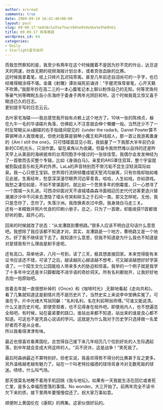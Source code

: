 ```yaml
---
author: arsread
comments: true
date: 2009-09-19 16:42:46+00:00
layout: post
slug: 09-09-17-%e6%8c%a5%e7%ac%94%e9%9a%be%e5%b0%b1
title: 09.09.17 挥笔难就
wordpress_id: 64
categories:
- Daily
- Starlight星华自珍
---
```


而我忽然察知的是，我至少有两年在这个时候醒着不是因为抄不完的作业，达旦逆天的网速，纷沓无期的视频海报计划台本，或者贲张血脉的比赛。  
这时候我拿着笔，纸上只砖片瓦迟钝零离。甚至几年前还自诩尚可的一手字，也已经难得糊涂得不堪。金庸《射雕》谭处端死前诵诗：“手握灵珠常奋笔，心开天籁不吹箫。”我那年抄在高二三的一本心腹笔记本上聊以粉饰自己的无知。何等灵珠何等豪气何等睥睨五岳小东海终于委身于两年光阴巨轮哟，这个时候我竟又惊又喜于暌违已久的日志。  
更别提手写的日志云云。  
  
去叶家宅淘碟——我总感觉我开始有点赖上这个地方了。10块一张的陈绮贞，躲在九牛一毛的华语碟片角落，仿佛趁人不注意就会伸个懒腰一般。当然还少不了一时反常眼尖从s翻碟的右手指缝间窥见的《under the radar》。Daniel Powter算不算钢琴诗人我很难说，但绝对能算是钢琴小魔王和声线超人，那一首让我游离置身的《Am I still the one》。只可惜碟面显见小瑕，我掂量了一下我那大半年前仍全新的CD机光头，只消作罢。留在桌角以为收藏。但最令我欣然难以自持的还是昨天早上从美丽的海峡彼岸的台湾同胞手中接过的一张徐佳莹。我偶尔会发发神经为了一首歌而去买整个专辑，比如《身骑白马》。亲爱的AKG罩住双耳，整个宇宙就被割裂成音乐和无声的外界。LaLa的声音特别而不带污垢不显生涩轻淌耳际如泉。我一心只想王宝钏。世界周行流转倾覆成墟天堑鸿沟崩离，只有你我却始如难见此彼。生离经年，愁意深深漫尽眼界河边草青青。哈哈，人生如戏。亦如游戏。独愁之凄恰如是，不如不曾谋面时。就比如一个苦旅多年的倒霉蛋，只一心想寻了一个围城一头扎进。可西凉仰面对天不语城墙森森冷面相迎历史代代访客更迭兴替潮潮汐汐中不问来去湮隐了墙头号哭和碎玉之于石间一类。那又怎样呢。无他，我只是念你了，念你了。失落沙洲。我改换素衣过中原。我身骑白马走三关。  
还有一本精致并照片优良的印刷小册子。总之，只为了一首歌，却能收获11首都很好听的歌。超开心的。  
  
回来的时候就改了状态：“从龙漕路到曹杨路。”很多人应该不明白这句话什么意思吧。我想除了我应该都不知道才对。其实，龙漕路是一个地方，曹杨路又是一个地方。好了我不继续说下去了。我知道什么意思，但我不知道是为什么我也不知道是对是错我有什么理由是射手座呢。  
  
还有高口。简单地讲，八月一号到，读了三天，极其想直接回家。本来觉得能有本证书应该还不错，可读了之后，越读越灰心越读越不想考，可又越读越想好好学英语了。一个陌生文化公园能给人带来多大的胁迫和惊喜。我举的一个例子就是我学了十多年中文还是半只脚都踏不进华语的奇妙洞天。所有名利都抛开，让我好好地去抱一抱原始吧。  
  
放着去年就一直很想补掉的《Once》和《咖啡时光》,无聊地看起《走向共和》。看了几集就知道这是剧情片而不是历史片了。当然史实上来说李中堂确实冤了。可谁在乎。片中光绪大骂翁同龢：“名利名利，名在利前啊翁师傅。”可谁又能说清。什么又是历史片呢。即便旁观者，也不见得身在局外吧。即便局内人，也不想遍览全局吧。有时候，站在最紧要的路口，谁站出来都不知道，站出来的谁是良心都不知道。可这也不是凭良心说话的学问。这就是为什么我对于历史学只选择做一名爱好者而不是从业者。  
所以我看得津津有味。  
  
最近也很喜欢看黄国伦。总觉得自己接下来几年经历几个恰到好处的人生际遇起落，到中年就会变成大师这样的人。“兵不厌诈，这是战争！”笑死我了。  
  
最后阿森纳最近不算特别好。但老实说，我喜欢得势不得分的比赛甚于反之更多。另外温格越老越有魅力了。站在一个叫老特拉福德的球场背身冷对无数死敌的球迷。啧啧，什么叫气场。  
  
那天很莫名地睡不着用手机回锅《我与地坛》。如果有一天我能生活在回忆或者死亡里，是多么幸福而堕落的事情。No wonder。大三开始了。前两年完全不读书欠下来的债，接下里两年要慢慢偿还了。祝大家万事如意。  
  
顺便附上黄国伦在《康熙》的两集。这家伙很好玩的。  
  
 
  

